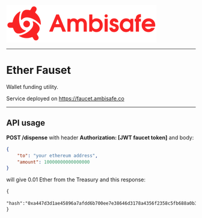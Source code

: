 <a href="https://www.ambisafe.co/">![test](img/logo_red.png)</a>
**********
# Ether Fauset

Wallet funding utility.

Service deployed on <https://faucet.ambisafe.co>

**********

## API usage

**POST /dispense** with header **Authorization: [JWT faucet token]** and body:
```json
{
	"to": "your ethereum address",
	"amount": 10000000000000000
}
```

will give 0.01 Ether from the Treasury and this response:

```
{
	"hash":"0xa447d3d1ae45896a7afdd6b700ee7e38646d3178a4356f2358c5fb688a0b3812"
}
```